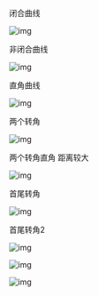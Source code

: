 闭合曲线

![img](file:///C:/Users/chfzh/AppData/Local/Temp/msohtmlclip1/01/clip_image002.jpg)

非闭合曲线

![img](file:///C:/Users/chfzh/AppData/Local/Temp/msohtmlclip1/01/clip_image004.jpg)

直角曲线

![img](file:///C:/Users/chfzh/AppData/Local/Temp/msohtmlclip1/01/clip_image006.jpg)

 

两个转角

![img](file:///C:/Users/chfzh/AppData/Local/Temp/msohtmlclip1/01/clip_image008.jpg)

 

两个转角直角 距离较大

![img](file:///C:/Users/chfzh/AppData/Local/Temp/msohtmlclip1/01/clip_image010.jpg)

 

 

首尾转角

![img](file:///C:/Users/chfzh/AppData/Local/Temp/msohtmlclip1/01/clip_image012.jpg)

 

首尾转角2

![img](file:///C:/Users/chfzh/AppData/Local/Temp/msohtmlclip1/01/clip_image014.jpg)

 

 

![img](file:///C:/Users/chfzh/AppData/Local/Temp/msohtmlclip1/01/clip_image016.jpg)

 

![img](file:///C:/Users/chfzh/AppData/Local/Temp/msohtmlclip1/01/clip_image018.jpg)